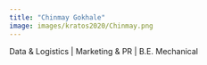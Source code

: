 ```yaml
---
title: "Chinmay Gokhale"
image: images/kratos2020/Chinmay.png
---
```

Data & Logistics | Marketing & PR |
B.E. Mechanical

